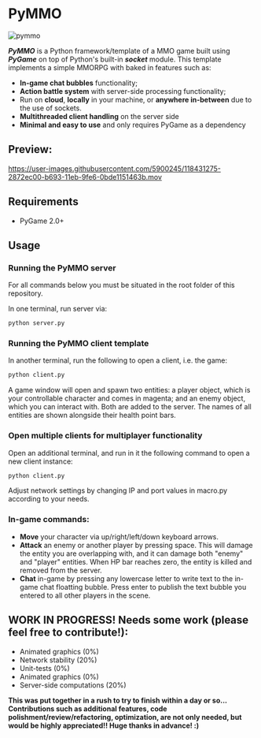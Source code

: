 

# PyMMO

![pymmo](https://github.com/luisoutomaior/pymmo/blob/main/pymmo.png?raw=true)



**_PyMMO_** is a Python framework/template of a MMO game built using **_PyGame_** on top of Python's built-in **_socket_** module. This template implements a simple MMORPG with baked in features such as:
- **In-game chat bubbles** functionality;
- **Action battle system** with server-side processing functionality;
- Run on **cloud**, **locally** in your machine, or **anywhere in-between** due to the use of sockets.
- **Multithreaded client handling** on the server side
- **Minimal and easy to use** and only requires PyGame as a dependency

## Preview:

https://user-images.githubusercontent.com/5900245/118431275-2872ec00-b693-11eb-9fe6-0bde1151463b.mov

## Requirements
- PyGame 2.0+

## Usage

### Running the PyMMO server
For all commands below you must be situated in the root folder of this repository.

In one terminal, run server via:
```sh
python server.py
```

### Running the PyMMO client template 
In another terminal, run the following to open a client, i.e. the game: 

```sh
python client.py
````

A game window will open and spawn two entities: a player object, which is your controllable character and comes in magenta; and an enemy object, which you can interact with. Both are added to the server. The names of all entities are shown alongside their health point bars.

### Open multiple clients for multiplayer functionality

Open an additional terminal, and run in it the following command to open a new client instance:
```sh
python client.py
````


Adjust network settings by changing IP and port values in macro.py according to your needs.

### In-game commands:
- **Move** your character via up/right/left/down keyboard arrows. 
- **Attack** an enemy or another player by pressing space. This will damage the entity you are overlapping with, and it can damage both "enemy" and "player" entities. When HP bar reaches zero, the entity is killed and removed from the server. 
- **Chat** in-game by pressing any lowercase letter to write text to the in-game chat floatting bubble. Press enter to publish the text bubble you entered to all other players in the scene.







## WORK IN PROGRESS! Needs some work (please feel free to contribute!):

- Animated graphics (0%)
- Network stability (20%)
- Unit-tests (0%)
- Animated graphics (0%)
- Server-side computations (20%)


**This was put together in a rush to try to finish within a day or so... Contributions such as additional features, code polishment/review/refactoring, optimization, are not only needed, but would be highly appreciated!! Huge thanks in advance! :)**

